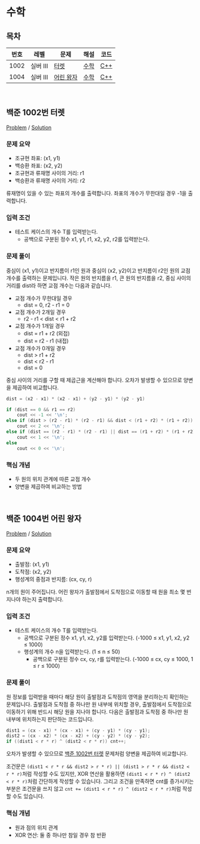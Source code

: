 # 수학

## 목차

<table>
<thead>
  <tr>
    <th>번호</th>
    <th>레벨</th>
    <th>문제</th>
    <th>해설</th>
    <th>코드</th>
  </tr>
</thead>
<tbody>
  <!-- 문제번호 순으로 정렬한다. -->
  <!--
  <tr>
    <td>번호</td>
    <td>레벨</td>
    <td><a href="문제링크">문제제목</a></td>
    <td><a href="해설링크">알고리즘분류</a></td>
    <td><a href="코드링크">C++</a></td>
  </tr>
  -->
  <tr>
    <td>1002</td>
    <td>실버 Ⅲ</td>
    <td><a href="https://www.acmicpc.net/problem/1002">터렛</a></td>
    <td><a href="#boj1002">수학</td>
    <td><a href="boj1002.cpp">C++</a></td>
  </tr>
  <tr>
    <td>1004</td>
    <td>실버 Ⅲ</td>
    <td><a href="https://www.acmicpc.net/problem/1004">어린 왕자</a></td>
    <td><a href="#boj1004">수학</td>
    <td><a href="boj1004.cpp">C++</a></td>
  </tr>
</tbody>
</table>

<br>

## <a id="boj1002">백준 1002번 터렛</a>

[Problem](https://www.acmicpc.net/problem/1002) / [Solution](boj1002.cpp)

### 문제 요약

- 조규현 좌표: (x1, y1)
- 백승환 좌표: (x2, y2)
- 조규현과 류재명 사이의 거리: r1
- 백승환과 류재명 사이의 거리: r2

류재명이 있을 수 있는 좌표의 개수를 출력합니다. 좌표의 개수가 무한대일 경우 -1을 출력합니다.

### 입력 조건

- 테스트 케이스의 개수 T를 입력받는다.
  - 공백으로 구분된 정수 x1, y1, r1, x2, y2, r2를 입력받는다.

### 문제 풀이

중심이 (x1, y1)이고 반지름이 r1인 원과 중심이 (x2, y2)이고 반지름이 r2인 원의 교점 개수를 출력하는 문제입니다. 작은 원의 반지름을 r1, 큰 원의 반지름을 r2, 중심 사이의 거리를 dist라 하면 교점 개수는 다음과 같습니다.

- 교점 개수가 무한대일 경우
  - dist = 0, r2 - r1 = 0
- 교점 개수가 2개일 경우
  - r2 - r1 < dist < r1 + r2
- 교점 개수가 1개일 경우
  - dist = r1 + r2 (외접)
  - dist = r2 - r1 (내접)
- 교점 개수가 0개일 경우
  - dist > r1 + r2
  - dist < r2 - r1
  - dist = 0

중심 사이의 거리를 구할 때 제곱근을 계산해야 합니다. 오차가 발생할 수 있으므로 양변을 제곱하여 비교합니다.

```cpp
dist = (x2 - x1) * (x2 - x1) + (y2 - y1) * (y2 - y1)

if (dist == 0 && r1 == r2)
    cout << -1 << '\n';
else if (dist > (r2 - r1) * (r2 - r1) && dist < (r1 + r2) * (r1 + r2))
    cout << 2 << '\n';
else if (dist == (r2 - r1) * (r2 - r1) || dist == (r1 + r2) * (r1 + r2))
    cout << 1 << '\n';
else
    cout << 0 << '\n';
```

### 핵심 개념

- 두 원의 위치 관계에 따른 교점 개수
- 양변을 제곱하여 비교하는 방법

<br>

## <a id="boj1004">백준 1004번 어린 왕자</a>

[Problem](https://www.acmicpc.net/problem/1004) / [Solution](boj1004.cpp)

### 문제 요약

- 출발점: (x1, y1)
- 도착점: (x2, y2)
- 행성계의 중점과 반지름: (cx, cy, r)

n개의 원이 주어집니다. 어린 왕자가 출발점에서 도착점으로 이동할 때 원을 최소 몇 번 지나야 하는지 출력합니다.

### 입력 조건

- 테스트 케이스의 개수 T를 입력받는다.
  - 공백으로 구분된 정수 x1, y1, x2, y2를 입력받는다. (-1000 ≤ x1, y1, x2, y2 ≤ 1000)
  - 행성계의 개수 n을 입력받는다. (1 ≤ n ≤ 50)
    - 공백으로 구분된 정수 cx, cy, r를 입력받는다. (-1000 ≤ cx, cy ≤ 1000, 1 ≤ r ≤ 1000)

### 문제 풀이

원 정보를 입력받을 때마다 해당 원이 출발점과 도착점의 영역을 분리하는지 확인하는 문제입니다. 출발점과 도착점 중 하나만 원 내부에 위치할 경우, 출발점에서 도착점으로 이동하기 위해 반드시 해당 원을 지나야 합니다. 다음은 출발점과 도착점 중 하나만 원 내부에 위치하는지 판단하는 코드입니다.

```cpp
dist1 = (cx - x1) * (cx - x1) + (cy - y1) * (cy - y1);
dist2 = (cx - x2) * (cx - x2) + (cy - y2) * (cy - y2);
if ((dist1 < r * r) ^ (dist2 < r * r)) cnt++;
```

오차가 발생할 수 있으므로 [백준 1002번 터렛](#boj1002) 문제처럼 양변을 제곱하여 비교합니다.

조건문은 `(dist1 < r * r && dist2 > r * r) || (dist1 > r * r && dist2 < r * r)`처럼 작성할 수도 있지만, XOR 연산을 활용하면 `(dist1 < r * r) ^ (dist2 < r * r)`처럼 간단하게 작성할 수 있습니다. 그리고 조건을 만족하면 cnt를 증가시키는 부분은 조건문을 쓰지 않고 `cnt += (dist1 < r * r) ^ (dist2 < r * r)`처럼 작성할 수도 있습니다.

### 핵심 개념

- 원과 점의 위치 관계
- XOR 연산: 둘 중 하나만 참일 경우 참 반환

